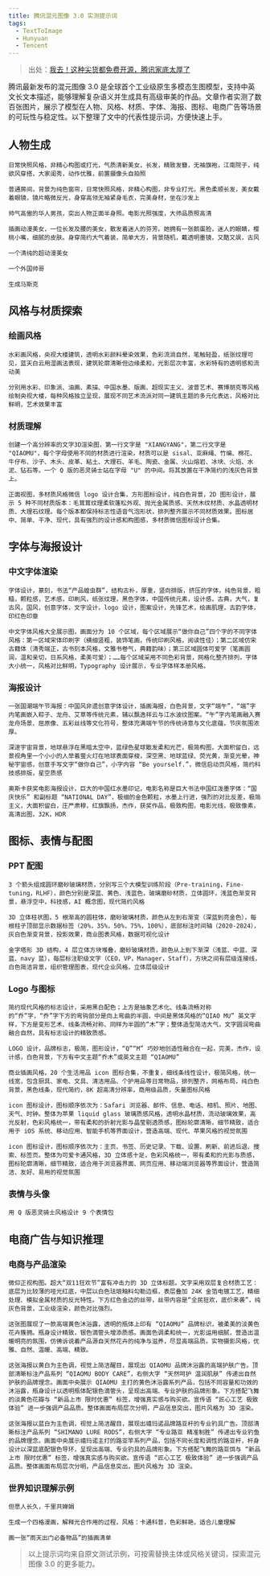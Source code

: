 ```yaml
---
title: 腾讯混元图像 3.0 实测提示词
tags:
  - TextToImage
  - Hunyuan
  - Tencent
---
```


> 出处：[我去！这种尖货都免费开源，腾讯家底太厚了](https://mp.weixin.qq.com/s/j5wiB1vCfxcPnw6yeUmlhg)

腾讯最新发布的混元图像 3.0 是全球首个工业级原生多模态生图模型，支持中英文长文本描述，能够理解复杂语义并生成具有高级审美的作品。文章作者实测了数百张图片，展示了模型在人物、风格、材质、字体、海报、图标、电商广告等场景的可玩性与稳定性。以下整理了文中的代表性提示词，方便快速上手。

## 人物生成

```text
日常快照风格，非精心构图或打光，气质清新美女，长发，精致发簪，无袖旗袍，江南院子，纯欲风穿搭，大家闺秀，动作优雅，前置摄像头自拍照
```

```text
普通房间，背景为纯色窗帘，日常快照风格，非精心构图，非专业打光，黑色柔顺长发，美女戴着眼镜，镜片略微反光，身穿高领无袖紧身毛衣，完美身材，坐在沙发上
```

```text
帅气高傲的华人男孩，突出人物正面半身照。电影光照强度，大师品质照高清
```

```text
插画动漫美女，一位长发及腰的美女，散发着迷人的芬芳。她拥有一张鹅蛋脸，迷人的眼睛，樱桃小嘴，细腻的皮肤。身穿简约大气着装，简单大方，背景随机，戴透明墨镜，又酷又飒，古风
```

```text
一个清纯的超动漫美女
```

```text
一个外国帅哥
```

```text
生成马斯克
```

## 风格与材质探索

### 绘画风格

```text
水彩画风格，央视大楼建筑，透明水彩颜料晕染效果，色彩流淌自然，笔触轻盈，纸张纹理可见，蓝天白云用湿画法表现，建筑轮廓清晰但边缘柔和，光影层次丰富，水彩特有的透明感和流动美
```

```text
分别用水彩、印象派、油画、素描、中国水墨、版画、超现实主义、波普艺术、赛博朋克等风格绘制央视大楼，每种风格独立呈现，展现不同艺术流派对同一建筑主题的多元化表达，风格对比鲜明，艺术效果丰富
```

### 材质理解

```text
创建一个高分辨率的文字3D渲染图，第一行文字是 "XIANGYANG"，第二行文字是 "QIAOMU"，每个字母使用不同的材质进行渲染，材质可以是 sisal、亚麻绳、竹编、棉花、牛仔布、沙子、木头、皮革、粘土、大理石、羊毛、陶瓷、金属、火山熔岩、冰块、火焰、水泥、钻石等。一个 Q 版的恶灵骑士站在字母 "U" 的中间。将其放置在干净简约的浅灰色背景上。
```

```text
正面视图，多材质风格微信 logo 设计合集，方形图标设计，纯白色背景，2D 图形设计，展示 5 种不同材质版本：毛茸茸纹理柔软蓬松外观、抛光金属质感、天然木纹材质、水晶透明材质、大理石纹理。每个版本都保持标志性语音气泡形状，排列整齐展示不同材质效果。图标居中、简单、干净、现代，具有强烈的设计感和构图感，多材质微信图标设计合集。
```

## 字体与海报设计

### 中文字体渲染

```text
字体设计，篆刻，书法“产品蝗虫群”，结构古朴，厚重，竖向排版，挤压的字体，纯色背景，粗糙，颗粒感，艺术感，印刷风，纸张纹理，黑色字体，中国传统元素，设计感，古典，大气，复古风，国风，创意字体，文字设计，logo 设计，图案设计，先锋艺术，绘画肌理，古韵字体，印红色印章
```

```text
中文字体风格大全展示图，画面分为 10 个区域，每个区域展示“做你自己”四个字的不同字体风格：第一区域宋体印刷字（横细竖粗，装饰笔画，传统印刷风格，阅读性佳）；第二区域仿宋古籍体（清秀端正，古书刻本风格，文雅书卷气，典籍韵味）；第三区域圆体可爱字（笔画圆润，温和亲切，日系风格，柔美可爱）；……每个区域采用不同色彩背景，网格化整齐排列，字体大小统一，风格对比鲜明，Typography 设计展示，专业字体样本册风格。
```

### 海报设计

```text
一张国潮端午节海报：中国风非遗创意字体设计，插画海报，白色背景，文字“端午”，“端”字内笔画嵌入粽子、龙舟、艾草等传统元素，辅以飘逸祥云与江水波纹图案。“午”字内笔画融入赛龙舟场景、屈原像、五彩丝线等文化符号，整体充满端午节的传统诗意与文化底蕴，节庆氛围浓厚。
```

```text
深邃宇宙背景，地球悬浮在黑暗太空中，蓝绿色星球散发柔和光芒，极简构图，大面积留白，远景视角里一个小小的人举着萤火灯在地球表面穿梭，深空黑、地球蓝绿、荧光黄，渐变光晕，神秘宇宙感，创意手写文字“做你自己”，小字内容 “Be yourself.”，微信启动页风格，简约科技感排版，星空质感
```

```text
奥斯卡获奖电影海报设计，巨大的中国红水墨印记，电影名称是巨大书法中国红泼墨字体：“国庆快乐” 和副标题 “NATIONAL DAY”，极细的金色颗粒，水墨上行进，强烈的对比反差，极简主义，大面积留白，庄严肃穆，红旗飘扬，杰作，获奖作品，极致构图，电影光线，极致像素，高清出图，32K，HDR
```

## 图标、表情与配图

### PPT 配图

```text
3 个箭头组成圆环磨砂玻璃材质，分别写三个大模型训练阶段（Pre-training，Fine-tuning，RLHF），颜色分别是深蓝、黄色、浅蓝色，玻璃磨砂材质，立体圆环，浅蓝色渐变背景，悬浮空中，科技感，AI 概念图，现代简约风格
```

```text
3D 立体柱状图，5 根渐高的圆柱体，磨砂玻璃材质，颜色从左到右渐变（深蓝到亮金色），每根柱子顶部显示数据标签（20%，35%，50%，75%，100%），底部标注时间轴（2020-2024），灰白色渐变背景，投影效果，商业图表风格，数据可视化设计
```

```text
金字塔形 3D 结构，4 层立体方块堆叠，磨砂玻璃材质，颜色从上到下渐深（浅蓝、中蓝、深蓝、navy 蓝），每层标注职级文字（CEO，VP，Manager，Staff），方块之间有层级连接线，白色简洁背景，组织管理图表，现代企业风格，立体层级设计
```

### Logo 与图标

```text
简约现代风格的标志设计，采用黑白配色；上方是抽象艺术化、线条流畅对称的“乔”字，“乔”字下方的弯钩部分是向上弯曲的半圆，中间是黑体风格的“QIAO MU” 英文字样，下方是变形艺术、线条流畅对称、同样为半圆的“木”字；整体造型简洁大气，文字圆润弯曲融合自然，具有标志设计的精致质感。
```

```text
LOGO 设计，品牌标志，极简，图形设计，“Q”“M” 巧妙地创造性融合在一起，完美，杰作，设计感，白色背景，下方有中文主题“乔木”或英文主题 “QIAOMU”
```

```text
商业插画风格，20 个生活用品 icon 图标合集，不重复，细线条线性设计，极简风格，统一线宽，包含厨具、家电、文具、清洁用品、个护用品等日常物品，排列整齐，网格布局，纯白色背景，黑色线条，现代简约，8K 超高清分辨率，商用级品质，矢量图标风格
```

```text
icon 图标设计，图标顺序依次为：Safari 浏览器、邮件、信息、电话、相机、照片、地图、天气、时钟。整体为苹果 liquid glass 玻璃质感风格，透明水晶材质，流动玻璃效果，高光反射，色彩风格统一，带有柔和的折射光影与晶莹剔透质感，图标轮廓清晰，细节精致，适合用于 iOS 系统、移动应用、智能手机等界面设计，营造高端、现代、苹果风格的视觉氛围
```

```text
icon 图标设计，图标顺序依次为：主页、书签、历史记录、下载、设置、刷新、前进后退、搜索、标签页。整体为可爱卡通风格，3D 立体感十足，色彩风格统一，带有柔和的光影与质感，图标轮廓清晰，细节精致，适合用于浏览器界面、网页应用、移动端浏览器等界面设计，营造简洁、友好、易用的视觉氛围
```

### 表情与头像

```text
用 Q 版恶灵骑士风格设计 9 个表情包
```

## 电商广告与知识推理

### 电商与产品渲染

```text
微仰正视构图。超大“双11狂欢节”富有冲击力的 3D 立体标题。文字采用双层复合材质工艺：底层为比较薄的哑光红底，中层以白色珐琅釉料勾勒边框，表层叠加 24K 金箔电镀工艺，精细处理、模拟金属材质的反光特性。下方红色金边的丝带，丝带内容是“全民狂欢，底价来袭”，纯灰色背景，工业级渲染，颜色对比强烈。
```

```text
这张图展现了一款高端黄色沐浴露，透明的瓶体上印有 “QIAOMU” 品牌标识，被柔美的淡黄色花卉簇拥。瓶身设计精致，银色滴管头增添质感。画面色调柔和统一，光影运用细腻，营造出温暖明亮的氛围，仿佛诉说着产品源自天然花卉的纯净与滋养，尽显高端品质。实物摄影风格，优雅、自然、温暖、高端、精致。
```

```text
这张海报以黄白为主色调，视觉上简洁醒目，展现出 QIAOMU 品牌沐浴露的高端护肤广告。顶部清晰标注产品系列 “QIAOMU BODY CARE”，右侧大字 “天然呵护 温润肌肤” 传递出自然护肤的品牌理念。画面中央展示 QIAOMU 主打的黄色沐浴露系列产品，包括不同容量和功效的沐浴露，瓶身设计以透明瓶体配银色滴管头，呈现出高端、专业护肤的品牌形象。下方搭配飞舞的淡黄色花瓣与 “新品上市 限时优惠” 标签，增强真实感与购买欲。宣传语 “匠心工艺 极致体验” 进一步强调产品品质。整体画面布局层次分明，产品信息突出，图片风格为 3D 渲染。
```

```text
这张海报以蓝白为主色调，视觉上简洁醒目，展现出禧玛诺品牌路亚杆的专业钓具广告。顶部清晰标注产品系列 “SHIMANO LURE RODS”，右侧大字 “专业路亚 精准制胜” 传递出专业钓鱼的品牌理念。画面中央展示禧玛诺主打的路亚竿系列产品，包括不同长度和调性的路亚杆，杆身设计以深蓝底配银色导环，呈现出高端、专业钓具的品牌形象。下方搭配飞舞的路亚饵与 “新品上市 限时优惠” 标签，增强真实感与购买欲。宣传语 “匠心工艺 极致体验” 进一步强调产品品质。整体画面布局层次分明，产品信息突出，图片风格为 3D 渲染。
```

### 世界知识理解示例

```text
但愿人长久，千里共婵娟
```

```text
生成一个四格漫画，解释光合作用的过程，风格：卡通科普，色彩鲜艳，适合儿童理解
```

```text
画一张“雨天出门必备物品”的插画清单
```

> 以上提示词均来自原文测试示例，可按需替换主体或风格关键词，探索混元图像 3.0 的更多能力。
